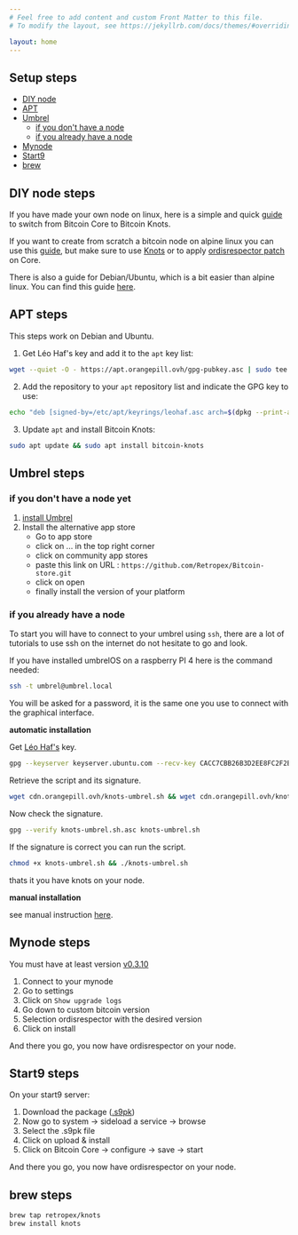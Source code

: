 ```yaml
---
# Feel free to add content and custom Front Matter to this file.
# To modify the layout, see https://jekyllrb.com/docs/themes/#overriding-theme-defaults

layout: home
---
```


## Setup steps

* [DIY node](#diy-node-steps)
* [APT](#apt-steps)
* [Umbrel](#umbrel-steps)
    * [if you don't have a node](#if-you-dont-have-a-node)
    * [if you already have a node](#if-you-already-have-a-node)
* [Mynode](#mynode-steps)
* [Start9](#start9-steps)
* [brew](#brew-steps)

## DIY node steps

If you have made your own node on linux, here is a simple and quick [guide](https://jesterhodl.com/raspibolt-replacing-bitcoin-core-with-knots/) to switch from Bitcoin Core to Bitcoin Knots.

If you want to create from scratch a bitcoin node on alpine linux you can use this [guide](https://microbolt.guide/en-US), but make sure to use [Knots](https://microbolt.guide/en-US/bitcoin/bitcoin-client/bitcoin-knots) or to apply [ordisrespector patch](https://microbolt.guide/en-US/bitcoin/bitcoin-client/bitcoin-core#apply-patches) on Core.

There is also a guide for Debian/Ubuntu, which is a bit easier than alpine linux. You can find this guide [here](https://scratch-knots.orangepill.ovh).

## APT steps

This steps work on Debian and Ubuntu.

1. Get Léo Haf's key and add it to the `apt` key list:

```bash
wget --quiet -O - https://apt.orangepill.ovh/gpg-pubkey.asc | sudo tee /etc/apt/keyrings/leohaf.asc
```

2. Add the repository to your `apt` repository list and indicate the GPG key to use:

```bash
echo "deb [signed-by=/etc/apt/keyrings/leohaf.asc arch=$(dpkg --print-architecture)] https://apt.orangepill.ovh stable main" | sudo tee /etc/apt/sources.list.d/bitcoin-knots.list
```

3. Update `apt` and install Bitcoin Knots:

```bash
sudo apt update && sudo apt install bitcoin-knots
```

## Umbrel steps

### if you don't have a node yet

1. [install Umbrel](https://umbrel.com/umbrelos#install) 
2. Install the alternative app store
    - Go to app store
    - click on ... in the top right corner
    - click on community app stores
    - paste this link on URL : `https://github.com/Retropex/Bitcoin-store.git`
    - click on open
    - finally install the version of your platform


### if you already have a node

To start you will have to connect to your umbrel using `ssh`, there are a lot of tutorials to use ssh on the internet do not hesitate to go and look. 

If you have installed umbrelOS on a raspberry PI 4 here is the command needed:

```bash
ssh -t umbrel@umbrel.local
```

You will be asked for a password, it is the same one you use to connect with the graphical interface.

**automatic installation**

Get [Léo Haf's](https://twitter.com/leo_haf) key.

```bash
gpg --keyserver keyserver.ubuntu.com --recv-key CACC7CBB26B3D2EE8FC2F2BC0E37EBAB8574F005
```

Retrieve the script and its signature.

```bash
wget cdn.orangepill.ovh/knots-umbrel.sh && wget cdn.orangepill.ovh/knots-umbrel.sh.asc
```

Now check the signature.

```bash 
gpg --verify knots-umbrel.sh.asc knots-umbrel.sh
```

If the signature is correct you can run the script.

```bash
chmod +x knots-umbrel.sh && ./knots-umbrel.sh
```

thats it you have knots on your node.

**manual installation**

see manual instruction [here](/doc/manual-umbrel.markdown).

## Mynode steps

You must have at least version [v0.3.10](https://github.com/mynodebtc/mynode/blob/776ccb35d1939b76de429dd129247425cd911f17/CHANGELOG#L4)

1. Connect to your mynode
2. Go to settings
3. Click on `Show upgrade logs`
4. Go down to custom bitcoin version
5. Selection ordisrespector with the desired version
6. Click on install

And there you go, you now have ordisrespector on your node.

## Start9 steps

On your start9 server:

1. Download the package ([.s9pk](https://github.com/Retropex/ordisrespector-startos/releases/tag/v26.0%2BordisrespectorV1))
2. Now go to system -> sideload a service -> browse
3. Select the .s9pk file
4. Click on upload & install
5. Click on Bitcoin Core -> configure -> save -> start

And there you go, you now have ordisrespector on your node.

## brew steps

```bash
brew tap retropex/knots
brew install knots
```